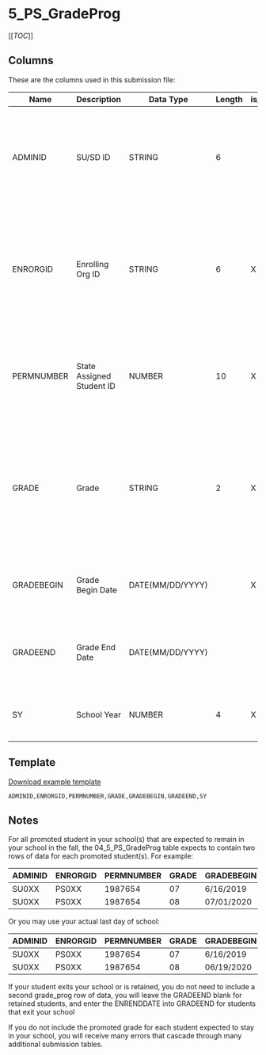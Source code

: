
# 5_PS_GradeProg

[[_TOC_]]

## Columns

These are the columns used in this submission file:

| Name       | Description               | Data Type        | Length | is_PK | Codeset                             | Definition                                                                                                                                             |
|------------|---------------------------|------------------|--------|-------|-------------------------------------|--------------------------------------------------------------------------------------------------------------------------------------------------------|
| ADMINID    | SU/SD ID                  | STRING           | 6      |       | [Issued by AOE](/Codesets/ADMINID)  | The VT AOE assigned unique identifier for the Supervisory Union/District that is submitting data.                                                      |
| ENRORGID   | Enrolling Org ID          | STRING           | 6      | X     | [Issued by AOE](/Codesets/ENRORGID) | The VT AOE assigned unique identifier for an organization providing direct instructional or educational services.                                      |
| PERMNUMBER | State Assigned Student ID | NUMBER           | 10     | X     |                                     | The VT AOE assigned unique student identifier.  This number is distinct for each student over time.                                                    |
| GRADE      | Grade                     | STRING           | 2      | X     | [Issued by AOE](/Codesets/GRADE)    | A codeset value indicating the grade level or primary instructional level at which a student received services in a school or educational institution. |
| GRADEBEGIN | Grade Begin Date          | DATE(MM/DD/YYYY) |        | X     |                                     | The month, day, and year on which an individual enters a grade level.                                                                                  |
| GRADEEND   | Grade End Date            | DATE(MM/DD/YYYY) |        |       |                                     | The last month, day, and year after which an individual exits a grade level.                                                                           |
| SY         | School Year               | NUMBER           | 4      | X     |                                     | The school year for which data is being submitted.                                                                                                     |

## Template

[Download example template](/.attachments/submission-templates/5_PS_GradeProg.csv)

```
ADMINID,ENRORGID,PERMNUMBER,GRADE,GRADEBEGIN,GRADEEND,SY
```
        
## Notes

For all promoted student in your school(s) that are expected to remain in your school in the fall, the 04\_5\_PS\_GradeProg table expects to contain two rows of data for each promoted student(s). For example:

| ADMINID | ENRORGID | PERMNUMBER | GRADE | GRADEBEGIN | GRADEEND | SY
|--|--|--|--|--|--|--|
| SU0XX | PS0XX | 1987654 | 07 | 6/16/2019 | 6/30/2020 | 2020
| SU0XX | PS0XX | 1987654 | 08 | 07/01/2020 |  | 2020

Or you may use your actual last day of school:

| ADMINID | ENRORGID | PERMNUMBER | GRADE | GRADEBEGIN | GRADEEND | SY
|--|--|--|--|--|--|--|
| SU0XX | PS0XX | 1987654 | 07 | 6/16/2019 | 6/18/2020 | 2020
| SU0XX | PS0XX | 1987654 | 08 | 06/19/2020 |  | 2020


If your student exits your school or is retained, you do not need to include a second grade\_prog row of data, you will leave the GRADEEND blank for retained students, and enter the ENRENDDATE into GRADEEND for students that exit your school

If you do not include the promoted grade for each student expected to stay in your school, you will receive many errors that cascade through many additional submission tables.